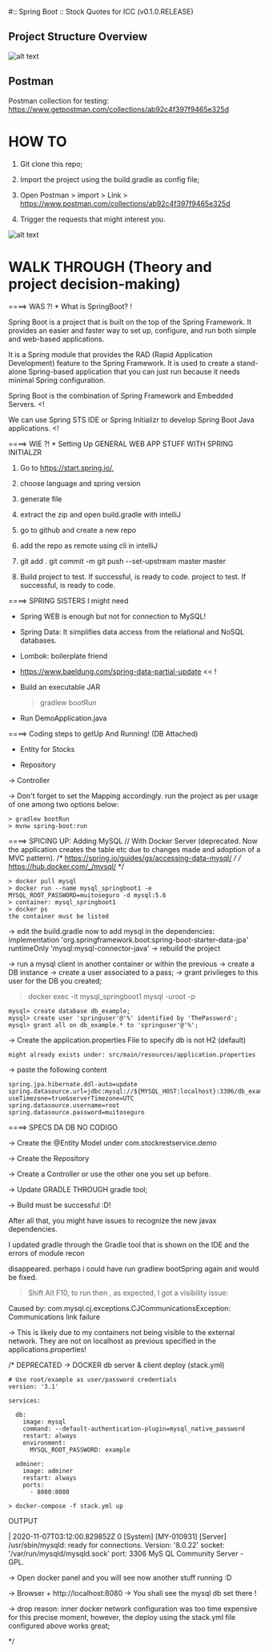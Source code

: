 #:: Spring Boot :: Stock Quotes for ICC (v0.1.0.RELEASE)

## Project Structure Overview

![alt text](https://github.com/taniadiasr/ICC/blob/JPA_feature/images/project.png)

## Postman  
Postman collection for testing:
https://www.getpostman.com/collections/ab92c4f397f9465e325d


# HOW TO 
1. Git clone this repo;
  
2. Import the project using the build.gradle as config file;

3. Open Postman > import > Link > https://www.postman.com/collections/ab92c4f397f9465e325d

4. Trigger the requests that might interest you. 

![alt text](https://github.com/taniadiasr/ICC/blob/master/images/pic.png)

# WALK THROUGH (Theory and project decision-making) 

====> WAS ?! * What is SpringBoot? !

Spring Boot is a project that is built on the top of the Spring Framework. It provides an easier and faster way to set up, configure, and run both simple and web-based applications.

It is a Spring module that provides the RAD (Rapid Application Development) feature to the Spring Framework. It is used to create a stand-alone Spring-based application that you can just run because it needs minimal Spring configuration.

Spring Boot is the combination of Spring Framework and Embedded Servers. <! 

We can use Spring STS IDE or Spring Initializr to develop Spring Boot Java applications. <!

====> WIE ?! * Setting Up GENERAL WEB APP STUFF WITH SPRING INITIALZR

1. Go to https://start.spring.io/,
2. choose language and spring version
3. generate file
4. extract the zip and open build.gradle with intelliJ 

5. go to github and create a new repo
6. add the repo as remote using cli in intelliJ
7. git add . git commit -m git push --set-upstream master master
8. Build project to test. If successful, is ready to code.
project to test. If successful, is ready to code.

====> SPRING SISTERS I might need

- Spring WEB is enough but not for connection to  MySQL!
- Spring Data: It simplifies data access from the relational and NoSQL databases.
- Lombok: boilerplate friend
- https://www.baeldung.com/spring-data-partial-update << ! 

- Build an executable JAR 
	> gradlew bootRun

- Run DemoApplication.java

====> Coding steps to getUp And Running! (DB Attached)

- Entity for Stocks 

- Repository

-> Controller

-> Don't forget to set the Mapping accordingly. run the project as per usage of one among two options below: 

    > gradlew bootRun
    > mvnw spring-boot:run 
   
====> SPICING UP: Adding MySQL // With Docker Server (deprecated. Now the application creates the table etc due to changes made and adoption of a MVC pattern).
	/* https://spring.io/guides/gs/accessing-data-mysql/ */
	/* https://hub.docker.com/_/mysql/ */


    > docker pull mysql
    > docker run --name mysql_springboot1 -e MYSQL_ROOT_PASSWORD=muitoseguro -d mysql:5.6
	> container: mysql_springboot1
    > docker ps 
	the container must be listed

	
-> edit the build.gradle now to add mysql in the dependencies:
	implementation 'org.springframework.boot:spring-boot-starter-data-jpa'
	runtimeOnly 'mysql:mysql-connector-java'
-> rebuild the project

-> run a mysql client in another container or within the previous
-> create a DB instance
-> create a user associated to a pass;
-> grant privileges to this user for the DB you created;

> docker exec -it mysql_springboot1 mysql -uroot -p

	mysql> create database db_example;
	mysql> create user 'springuser'@'%' identified by 'ThePassword';
	mysql> grant all on db_example.* to 'springuser'@'%';
	
-> Create the application.properties File to specify db is not H2 (default)

	might already exists under: src/main/resources/application.properties

-> paste the following content
	
    spring.jpa.hibernate.ddl-auto=update
    spring.datasource.url=jdbc:mysql://${MYSQL_HOST:localhost}:3306/db_example?useTimezone=true&serverTimezone=UTC
    spring.datasource.username=root
    spring.datasource.password=muitoseguro
	

====> SPECS DA DB NO CODIGO

-> Create the @Entity Model under com.stockrestservice.demo

-> Create the Repository

-> Create a Controller or use the other one you set up before. 

-> Update GRADLE THROUGH gradle tool;

-> Build must be successful :D!


After all that, you might have issues to recognize the new javax dependencies.

I updated gradle through the Gradle tool that is shown on the IDE and the errors of module recon 

disappeared. perhaps i could have run gradlew bootSpring again and would be fixed.

> Shift Alt F10, to run
> then , as expected, I got a visibility issue:

Caused by: com.mysql.cj.exceptions.CJCommunicationsException: Communications link failure

-> This is likely due to my containers not being visible to the external network. They are not on localhost as previous specified in the applications.properties!

/* DEPRECATED -> DOCKER db server & client deploy (stack.yml)

	# Use root/example as user/password credentials
	version: '3.1'

	services:

	  db:
		image: mysql
		command: --default-authentication-plugin=mysql_native_password
		restart: always
		environment:
		  MYSQL_ROOT_PASSWORD: example

	  adminer:
		image: adminer
		restart: always
		ports:
		  - 8080:8080
		  
    > docker-compose -f stack.yml up

OUTPUT

 | 2020-11-07T03:12:00.829852Z 0 [System] [MY-010931] [Server] /usr/sbin/mysqld: ready for connections. Version: '8.0.22'  socket: '/var/run/mysqld/mysqld.sock'  port: 3306  MyS
QL Community Server - GPL.

-> Open docker panel and you will see now another stuff running :D 

-> Browser + http://localhost:8080 -> You shall see the mysql db set there !

-> drop reason: inner docker network configuration was too time expensive for this precise moment,
however, the deploy using the stack.yml file configured above works great;

*/
